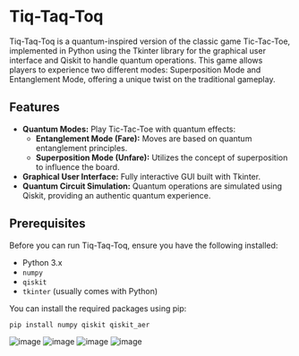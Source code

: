# Tiq-Taq-Toq

Tiq-Taq-Toq is a quantum-inspired version of the classic game Tic-Tac-Toe, implemented in Python using the Tkinter library for the graphical user interface and Qiskit to handle quantum operations. This game allows players to experience two different modes: Superposition Mode and Entanglement Mode, offering a unique twist on the traditional gameplay.

## Features

- **Quantum Modes:** Play Tic-Tac-Toe with quantum effects:
  - **Entanglement Mode (Fare):** Moves are based on quantum entanglement principles.
  - **Superposition Mode (Unfare):** Utilizes the concept of superposition to influence the board.
- **Graphical User Interface:** Fully interactive GUI built with Tkinter.
- **Quantum Circuit Simulation:** Quantum operations are simulated using Qiskit, providing an authentic quantum experience.

## Prerequisites

Before you can run Tiq-Taq-Toq, ensure you have the following installed:
- Python 3.x
- `numpy`
- `qiskit`
- `tkinter` (usually comes with Python)

You can install the required packages using pip:

```bash
pip install numpy qiskit qiskit_aer
```

![image](https://github.com/user-attachments/assets/7991fedc-0b06-4182-b9ad-f598870a89ea)
![image](https://github.com/user-attachments/assets/989cf869-5afd-4df4-9556-c7dd49094e45)
![image](https://github.com/user-attachments/assets/0fc534c6-1c3b-4b65-9e41-c4b2e0510f54)
![image](https://github.com/user-attachments/assets/dec77613-245e-4700-8d43-3a44caa88b49)
